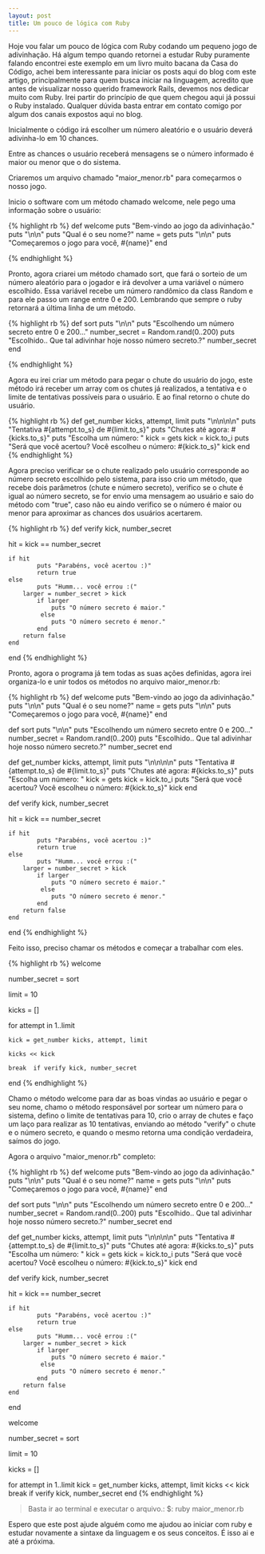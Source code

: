 ```yaml
---
layout: post
title: Um pouco de lógica com Ruby
---
```

Hoje vou falar um pouco de lógica com Ruby codando um pequeno jogo de adivinhação.
Há algum tempo quando retornei a estudar Ruby puramente falando encontrei este exemplo em um livro muito bacana da Casa do Código, achei bem interessante para iniciar os posts aqui do blog com este artigo, principalmente para quem busca iniciar na linguagem, acredito que antes de visualizar nosso querido framework Rails, devemos nos dedicar muito com Ruby.
Irei partir do princípio de que quem chegou aqui já possui o Ruby instalado. Qualquer dúvida basta entrar em contato comigo por algum dos canais expostos aqui no blog.

Inicialmente o código irá escolher um número aleatório e o usuário deverá adivinha-lo em 10 chances.

Entre as chances o usuário receberá mensagens se o número informado é maior ou menor que o do sistema. 

Criaremos um arquivo chamado "maior_menor.rb" para começarmos o nosso jogo.

Inicio o software com um método chamado welcome, nele pego uma informação sobre o usuário:

{% highlight rb %}
def welcome
	puts "Bem-vindo ao jogo da adivinhação."
	puts "\n\n"
	puts "Qual é o seu nome?"
	name = gets
	puts "\n\n"
	puts "Começaremos o jogo para você, #{name}"
end

{% endhighlight %}

Pronto, agora criarei um método chamado sort, que fará o sorteio de um número aleatório para o jogador e irá devolver a uma variável o número escolhido. Essa variável recebe um número randômico da class Random e para ele passo um range entre 0 e 200. Lembrando que sempre o ruby retornará a última linha de um método.

{% highlight rb %}
def sort
	puts "\n\n"
	puts "Escolhendo um número secreto entre 0 e 200..."
	number_secret = Random.rand(0..200)
	puts "Escolhido.. Que tal adivinhar hoje nosso número secreto.?"
	number_secret
end

{% endhighlight %}

Agora eu irei criar um método para pegar o chute do usuário do jogo, este método irá receber um array com os chutes já realizados, a tentativa e o limite de tentativas possíveis para o usuário. E ao final retorno o chute do usuário.

{% highlight rb %}
def get_number kicks, attempt, limit
	puts "\n\n\n\n"
	puts "Tentativa #{attempt.to_s} de #{limit.to_s}"
	puts "Chutes até agora:  #{kicks.to_s}"
	puts "Escolha um número: "
	kick = gets
	kick = kick.to_i
	puts  "Será que você acertou? Você escolheu o número: #{kick.to_s}"
	kick
end
{% endhighlight %}

Agora preciso verificar se o chute realizado pelo usuário corresponde ao número secreto escolhido pelo sistema, para isso crio um método, que recebe dois parâmetros (chute e número secreto), verifico se o chute é igual ao número secreto, se for envio uma mensagem ao usuário e saio do método com "true", caso não eu aindo verifico se o número é maior ou menor para aproximar as chances dos usuários acertarem.

{% highlight rb %}
def verify kick, number_secret

hit =  kick == number_secret

	if hit
        	puts "Parabéns, você acertou :)"
	        return true
	else
        	puts "Humm... você errou :("
		larger = number_secret > kick
        	if larger
        		puts "O número secreto é maior."
       		 else
        		puts "O número secreto é menor."
        	end
		return false
	end
end
{% endhighlight %}

Pronto, agora o programa já tem todas as suas ações definidas, agora irei organiza-lo e unir todos os métodos no arquivo maior_menor.rb:

{% highlight rb %}
def welcome
	puts "Bem-vindo ao jogo da adivinhação."
	puts "\n\n"
	puts "Qual é o seu nome?"
	name = gets
	puts "\n\n"
	puts "Começaremos o jogo para você, #{name}"
end



def sort
	puts "\n\n"
	puts "Escolhendo um número secreto entre 0 e 200..."
	number_secret = Random.rand(0..200)
	puts "Escolhido.. Que tal adivinhar hoje nosso número secreto.?"
	number_secret
end



def get_number kicks, attempt, limit
	puts "\n\n\n\n"
	puts "Tentativa #{attempt.to_s} de #{limit.to_s}"
	puts "Chutes até agora:  #{kicks.to_s}"
	puts "Escolha um número: "
	kick = gets
	kick = kick.to_i
	puts  "Será que você acertou? Você escolheu o número: #{kick.to_s}"
	kick
end


def verify kick, number_secret

hit =  kick == number_secret

	if hit
        	puts "Parabéns, você acertou :)"
	        return true
	else
        	puts "Humm... você errou :("
		larger = number_secret > kick
        	if larger
        		puts "O número secreto é maior."
       		 else
        		puts "O número secreto é menor."
        	end
		return false
	end
end
{% endhighlight %}

Feito isso, preciso chamar os métodos e começar a trabalhar com eles.

{% highlight rb %}
welcome


number_secret = sort


limit = 10

kicks = []

for attempt in 1..limit

	kick = get_number kicks, attempt, limit

	kicks << kick

	break  if verify kick, number_secret

end
{% endhighlight %}

Chamo o método welcome para dar as boas vindas ao usuário e pegar o seu nome, chamo o método responsável por sortear um número para o sistema, defino o limite de tentativas para 10, crio o array de chutes e faço um laço para realizar as 10 tentativas, enviando ao método "verify" o chute e o número secreto, e quando o mesmo retorna uma condição verdadeira, saímos do jogo.

Agora o arquivo "maior_menor.rb" completo:

{% highlight rb %}
def welcome
	puts "Bem-vindo ao jogo da adivinhação."
	puts "\n\n"
	puts "Qual é o seu nome?"
	name = gets
	puts "\n\n"
	puts "Começaremos o jogo para você, #{name}"
end

def sort
	puts "\n\n"
	puts "Escolhendo um número secreto entre 0 e 200..."
	number_secret = Random.rand(0..200)
	puts "Escolhido.. Que tal adivinhar hoje nosso número secreto.?"
	number_secret
end

def get_number kicks, attempt, limit
	puts "\n\n\n\n"
	puts "Tentativa #{attempt.to_s} de #{limit.to_s}"
	puts "Chutes até agora:  #{kicks.to_s}"
	puts "Escolha um número: "
	kick = gets
	kick = kick.to_i
	puts  "Será que você acertou? Você escolheu o número: #{kick.to_s}"
	kick
end


def verify kick, number_secret

hit =  kick == number_secret

	if hit
        	puts "Parabéns, você acertou :)"
	        return true
	else
        	puts "Humm... você errou :("
		larger = number_secret > kick
        	if larger
        		puts "O número secreto é maior."
       		 else
        		puts "O número secreto é menor."
        	end
		return false
	end
end


welcome

number_secret = sort

limit = 10

kicks = []

for attempt in 1..limit
	kick = get_number kicks, attempt, limit
	kicks << kick
	break  if verify kick, number_secret
end
{% endhighlight %}

> Basta ir ao terminal e executar o arquivo.: $: ruby maior_menor.rb

Espero que este post ajude alguém como me ajudou ao iniciar com ruby e estudar novamente a sintaxe da linguagem e os seus conceitos. É isso ai e até a próxima.